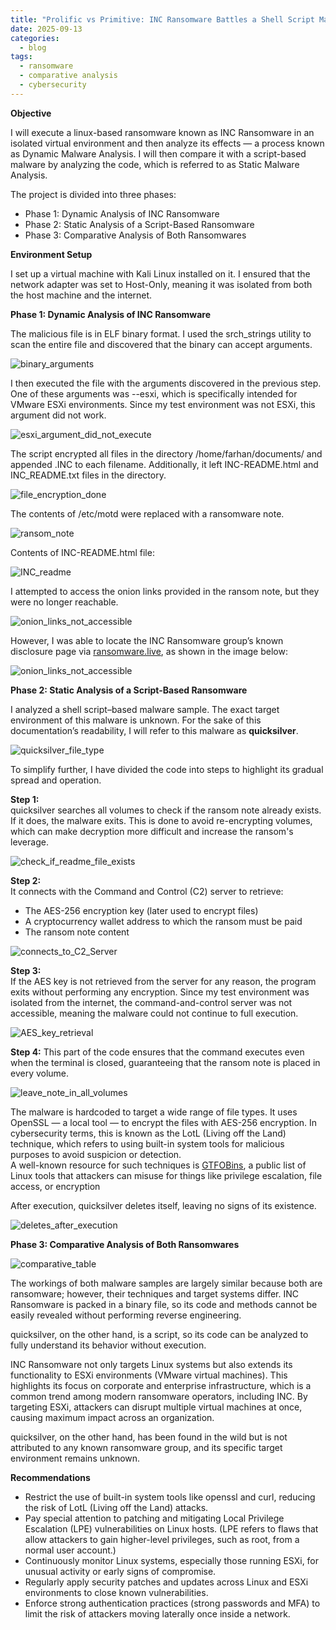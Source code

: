 ```yaml
---
title: "Prolific vs Primitive: INC Ransomware Battles a Shell Script Malware"
date: 2025-09-13
categories:
  - blog
tags:
  - ransomware
  - comparative analysis
  - cybersecurity
---
```



**Objective**

I will execute a linux-based ransomware known as INC Ransomware in an isolated virtual environment and then analyze its effects — a process known as Dynamic Malware Analysis. I will then compare it with a script-based malware by analyzing the code, which is referred to as Static Malware Analysis.

The project is divided into three phases:

* Phase 1: Dynamic Analysis of INC Ransomware  
* Phase 2: Static Analysis of a Script-Based Ransomware  
* Phase 3: Comparative Analysis of Both Ransomwares

**Environment Setup**

I set up a virtual machine with Kali Linux installed on it. I ensured that the network adapter was set to Host-Only, meaning it was isolated from both the host machine and the internet.

**Phase 1: Dynamic Analysis of INC Ransomware**

The malicious file is in ELF binary format. I used the srch\_strings utility to scan the entire file and discovered that the binary can accept arguments.

![binary_arguments](/assets/2/1-binary_arguments.png)

I then executed the file with the arguments discovered in the previous step. One of these arguments was \--esxi, which is specifically intended for VMware ESXi environments. Since my test environment was not ESXi, this argument did not work.

![esxi_argument_did_not_execute](/assets/2/2-esxi_argument_did_not_execute.png)

The script encrypted all files in the directory /home/farhan/documents/ and appended .INC to each filename. Additionally, it left INC-README.html and INC\_README.txt files in the directory.

![file_encryption_done](/assets/2/3-file_encryption_done.png)

The contents of /etc/motd were replaced with a ransomware note.

![ransom_note](/assets/2/4-ranson_note.png)

Contents of INC-README.html file:

![INC_readme](/assets/2/5-INC_readme.png)

I attempted to access the onion links provided in the ransom note, but they were no longer reachable.

![onion_links_not_accessible](/assets/2/6-onion_links_not_accessible.png)

However, I was able to locate the INC Ransomware group’s known disclosure page via [ransomware.live](https://www.ransomware.live/group/incransom), as shown in the image below: 

![onion_links_not_accessible](/assets/2/7-INC_disclosure_site.png)

**Phase 2: Static Analysis of a Script-Based Ransomware**

I analyzed a shell script–based malware sample. The exact target environment of this malware is unknown. For the sake of this documentation’s readability, I will refer to this malware as **quicksilver**. 

![quicksilver_file_type](/assets/2/8-quicksilver_file_type.png)

To simplify further, I have divided the code into steps to highlight its gradual spread and operation.

**Step 1:**   
quicksilver searches all volumes to check if the ransom note already exists. If it does, the malware exits. This is done to avoid re-encrypting volumes, which can make decryption more difficult and increase the ransom's leverage.

![check_if_readme_file_exists](/assets/2/9-check_if_readme_file_exists.png)

**Step 2:**   
It connects with the Command and Control (C2) server to retrieve:

* The AES-256 encryption key (later used to encrypt files)  
* A cryptocurrency wallet address to which the ransom must be paid  
* The ransom note content

![connects_to_C2_Server](/assets/2/10-connects_to_C2_Server.png)

**Step 3:**   
If the AES key is not retrieved from the server for any reason, the program exits without performing any encryption. Since my test environment was isolated from the internet, the command-and-control server was not accessible, meaning the malware could not continue to full execution. 

![AES_key_retrieval](/assets/2/11-AES_key_retrieval.png)

**Step 4:** This part of the code ensures that the command executes even when the terminal is closed, guaranteeing that the ransom note is placed in every volume. 

![leave_note_in_all_volumes](/assets/2/12-leave_note_in_all_volumes.png)

The malware is hardcoded to target a wide range of file types. It uses OpenSSL — a local tool — to encrypt the files with AES-256 encryption. In cybersecurity terms, this is known as the LotL (Living off the Land) technique, which refers to using built-in system tools for malicious purposes to avoid suspicion or detection.   
A well-known resource for such techniques is [GTFOBins](https://gtfobins.github.io/), a public list of Linux tools that attackers can misuse for things like privilege escalation, file access, or encryption

After execution, quicksilver deletes itself, leaving no signs of its existence.

![deletes_after_execution](/assets/2/13-deletes_after_execution.png)

**Phase 3: Comparative Analysis of Both Ransomwares**

![comparative_table](/assets/2/14-comparative_table.png)

The workings of both malware samples are largely similar because both are ransomware; however, their techniques and target systems differ. INC Ransomware is packed in a binary file, so its code and methods cannot be easily revealed without performing reverse engineering. 

quicksilver, on the other hand, is a script, so its code can be analyzed to fully understand its behavior without execution.

INC Ransomware not only targets Linux systems but also extends its functionality to ESXi environments (VMware virtual machines). This highlights its focus on corporate and enterprise infrastructure, which is a common trend among modern ransomware operators, including INC. By targeting ESXi, attackers can disrupt multiple virtual machines at once, causing maximum impact across an organization. 

quicksilver, on the other hand, has been found in the wild but is not attributed to any known ransomware group, and its specific target environment remains unknown.

**Recommendations**

* Restrict the use of built-in system tools like openssl and curl, reducing the risk of LotL (Living off the Land) attacks.  
* Pay special attention to patching and mitigating Local Privilege Escalation (LPE) vulnerabilities on Linux hosts. (LPE refers to flaws that allow attackers to gain higher-level privileges, such as root, from a normal user account.)  
* Continuously monitor Linux systems, especially those running ESXi, for unusual activity or early signs of compromise.  
* Regularly apply security patches and updates across Linux and ESXi environments to close known vulnerabilities.  
* Enforce strong authentication practices (strong passwords and MFA) to limit the risk of attackers moving laterally once inside a network.
